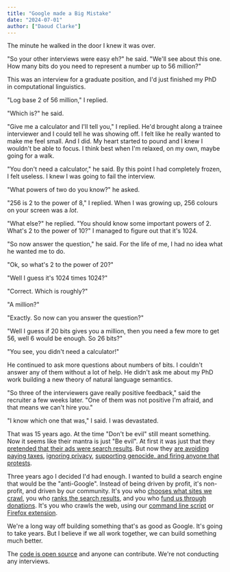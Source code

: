 ```yaml
---
title: "Google made a Big Mistake"
date: "2024-07-01"
author: ["Daoud Clarke"]
---
```



The minute he walked in the door I knew it was over.

"So your other interviews were easy eh?" he said. "We'll see about
this one. How many bits do you need to represent a number up to 56
million?"

This was an interview for a graduate position, and I'd just finished
my PhD in computational linguistics.

"Log base 2 of 56 million," I replied.

"Which is?" he said.

"Give me a calculator and I'll tell you," I replied. He'd brought
along a trainee interviewer and I could tell he was showing off. I
felt like he really wanted to make me feel small. And I did. My heart
started to pound and I knew I wouldn't be able to focus. I think best
when I'm relaxed, on my own, maybe going for a walk.

"You don't need a calculator," he said. By this point I had completely
frozen, I felt useless. I knew I was going to fail the interview.

"What powers of two do you know?" he asked.

"256 is 2 to the power of 8," I replied. When I was growing up, 256
colours on your screen was a _lot_.

"What else?" he replied. "You should know some important powers
of 2. What's 2 to the power of 10?" I managed to figure out that
it's 1024.

"So now answer the question," he said. For the life of me, I had no
idea what he wanted me to do.

"Ok, so what's 2 to the power of 20?"

"Well I guess it's 1024 times 1024?"

"Correct. Which is roughly?"

"A million?"

"Exactly. So now can you answer the question?"

"Well I guess if 20 bits gives you a million, then you need a few more
to get 56, well 6 would be enough. So 26 bits?"

"You see, you didn't need a calculator!"

He continued to ask more questions about numbers of bits. I couldn't
answer any of them without a lot of help. He didn't ask me about my
PhD work building a new theory of natural language semantics.

"So three of the interviewers gave really positive feedback," said the
recruiter a few weeks later. "One of them was not positive I'm afraid,
and that means we can't hire you."

"I know which one that was," I said. I was devastated.

That was 15 years ago. At the time "Don't be evil" still meant
something. Now it seems like their mantra is just "Be evil". At first
it was just that they [pretended that their ads were search
results](https://darkpatterns.uxp2.com/pattern/google-ads-disguised-as-search-results/). But now they [are avoiding paying taxes](https://en.wikipedia.org/wiki/Criticism_of_Google#Tax_evasion), [ignoring privacy](https://en.wikipedia.org/wiki/Criticism_of_Google#Privacy),
[supporting genocide, and firing anyone that protests](https://www.theguardian.com/technology/2024/apr/18/google-fires-staff-protest-israel-contract).

Three years ago I decided I'd had enough. I wanted to build a search
engine that would be the "anti-Google". Instead of being driven by
profit, it's non-profit, and driven by our community. It's you who
[chooses what sites we crawl](https://mwmbl.org/app/domain-submissions/), you who [ranks the search results](https://book.mwmbl.org/page/curating/), and you
who [fund us through donations](https://opencollective.com/mwmbl). It's you who crawls the web, using our
[command line script](https://github.com/mwmbl/crawler-script) or [Firefox extension](https://addons.mozilla.org/en-GB/firefox/addon/mwmbl-web-crawler/).

We're a long way off building something that's as good as Google. It's
going to take years. But I believe if we all work together, we can
build something much better.

The [code is open source](https://github.com/mwmbl) and anyone can contribute. We're not
conducting any interviews.
